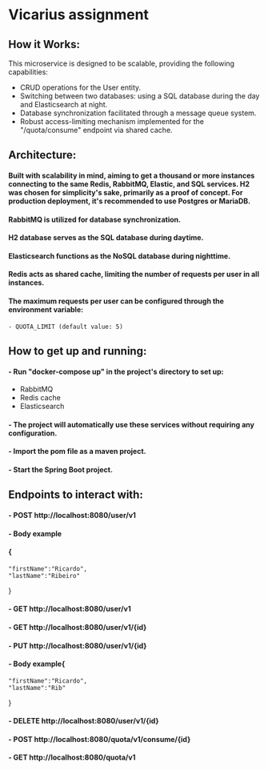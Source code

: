 # Vicarius assignment

## How it Works:
This microservice is designed to be scalable, providing the following capabilities:
- CRUD operations for the User entity.
- Switching between two databases: using a SQL database during the day and Elasticsearch at night.
- Database synchronization facilitated through a message queue system.
- Robust access-limiting mechanism implemented for the "/quota/consume" endpoint via shared cache.

## Architecture:
#### Built with scalability in mind, aiming to get a thousand or more instances connecting to the same Redis, RabbitMQ, Elastic, and SQL services. H2 was chosen for simplicity's sake, primarily as a proof of concept. For production deployment, it's recommended to use Postgres or MariaDB.
#### RabbitMQ is utilized for database synchronization.
#### H2 database serves as the SQL database during daytime.
#### Elasticsearch functions as the NoSQL database during nighttime.
#### Redis acts as shared cache, limiting the number of requests per user in all instances.
#### The maximum requests per user can be configured through the environment variable:
    - QUOTA_LIMIT (default value: 5)

## How to get up and running:
#### - Run "docker-compose up" in the project's directory to set up:
+ RabbitMQ
+ Redis cache
+ Elasticsearch
#### - The project will automatically use these services without requiring any configuration.
#### - Import the pom file as a maven project.
#### - Start the Spring Boot project.

## Endpoints to interact with:
#### - POST http://localhost:8080/user/v1
#### - Body example
#### {
    "firstName":"Ricardo",
    "lastName":"Ribeiro"
}
#### - GET http://localhost:8080/user/v1
#### - GET http://localhost:8080/user/v1/{id}
#### - PUT http://localhost:8080/user/v1/{id}
#### - Body example{
    "firstName":"Ricardo",
    "lastName":"Rib"
}
#### - DELETE http://localhost:8080/user/v1/{id}
#### - POST http://localhost:8080/quota/v1/consume/{id}
#### - GET http://localhost:8080/quota/v1
